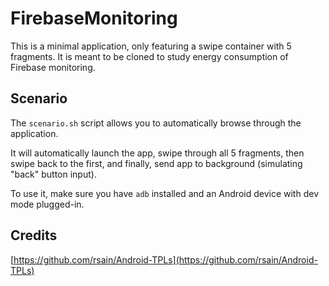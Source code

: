 # FirebaseMonitoring

This is a minimal application, only featuring a swipe container with 5 fragments. It is meant to be
cloned to study energy consumption of Firebase monitoring.

## Scenario

The `scenario.sh` script allows you to automatically browse through the application.

It will automatically launch the app, swipe through all 5 fragments, then swipe back to the first,
and finally, send app to background (simulating "back" button input).

To use it, make sure you have `adb` installed and an Android device with dev mode plugged-in.

## Credits

[https://github.com/rsain/Android-TPLs](https://github.com/rsain/Android-TPLs)